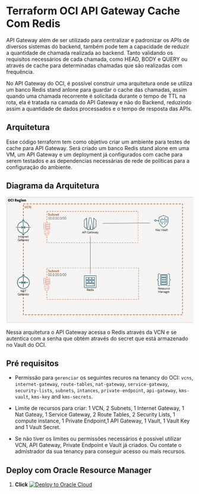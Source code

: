 # Terraform OCI API Gateway Cache Com Redis

API Gateway além de ser utilizado para centralizar e padronizar os APIs de diversos sistemas do backend, também pode tem a capacidade de reduzir a quantidade de chamada realizada ao backend. Tanto validando os requisitos necessários de cada chamada, como HEAD, BODY e QUERY ou através de cache para determinadas chamadas que são realizadas com frequência.

No API Gateway do OCI, é possível construir uma arquitetura onde se utiliza um banco Redis stand anlone para guardar o cache das chamadas, assim quando uma chamada recorrente é solicitada durante o tempo de TTL na rota, ela é tratada na camada do API Gateway e não do Backend, reduzindo assim a quantidade de dados processados e o tempo de resposta das APIs.

## Arquitetura

Esse código terraform tem como objetivo criar um ambiente para testes de cache para API Gateway. Será criado um banco Redis stand alone em uma VM, um API Gateway e um deployment já configurados com cache para serem testados e as dependencias necessárias de rede de políticas para a configuração do ambiente.

## Diagrama da Arquitetura

![Arquitetura](/images/arquitetura.png)

Nessa arquitetura o API Gateway acessa o Redis através da VCN e se autentica com a senha que obtém através do secret que está armazenado no Vault do OCI.

## Pré requisitos

- Permissão para `gerenciar` os seguintes recuros na tenancy do OCI: `vcns`, `internet-gateway`, `route-tables`, `nat-gateway`, `service-gateway`, `security-lists`, `subnets`, `intances`, `private-endpoint`, `api-gateway`, `kms-vault`, `kms-key` and `kms-secrets`.

- Limite de recursos para criar: 1 VCN, 2 Subnets, 1 Internet Gateway, 1 Nat Gateay, 1 Service Gateway, 2 Route Tables, 2 Security Lists, 1 compute instance, 1 Private Endpoint,1 API Gateway, 1 Vault, 1 Vault Key and 1 Vault Secret.

- Se não tiver os limites ou permissões necessários é possivel utilizar VCN, API Gateway, Private Endpoint e Vault já criados. Ou contate o admistrador da sua tenancy para conseguir acesso ou mais recursos.

## Deploy com Oracle Resource Manager

1. **Click** [![Deploy to Oracle Cloud](https://oci-resourcemanager-plugin.plugins.oci.oraclecloud.com/latest/deploy-to-oracle-cloud.svg)](https://cloud.oracle.com/resourcemanager/stacks/create?region=home&zipUrl=https://github.com/ChristoPedro/apigatewaycache/releases/download/latest/ApiGatewayCache.zip)
